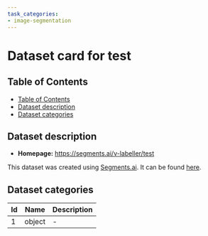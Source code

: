 ```yaml
---
task_categories:
- image-segmentation
---
```


# Dataset card for test

## Table of Contents
- [Table of Contents](#table-of-contents)
- [Dataset description](#dataset-description)
- [Dataset categories](#dataset-categories)

## Dataset description

- **Homepage:** https://segments.ai/v-labeller/test



This dataset was created using [Segments.ai](https://segments.ai). It can be found [here](https://segments.ai/v-labeller/test).

## Dataset categories
| Id  | Name | Description |
| --- | ---- | ----------- |
| 1 | object | - |

